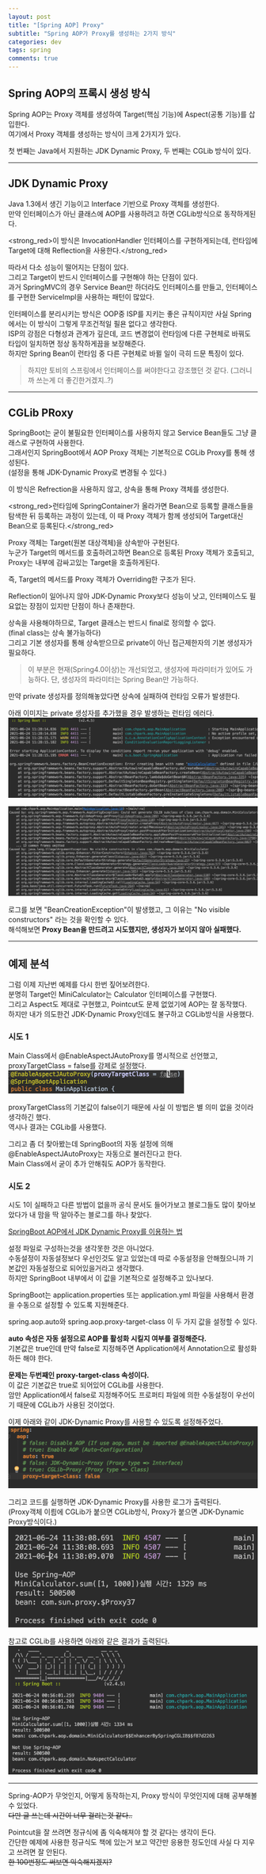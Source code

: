 ```yaml
---
layout: post
title: "[Spring AOP] Proxy"
subtitle: "Spring AOP가 Proxy를 생성하는 2가지 방식"
categories: dev
tags: spring
comments: true
---
```


## Spring AOP의 프록시 생성 방식

Spring AOP는 Proxy 객체를 생성하여 Target(핵심 기능)에 Aspect(공통 기능)를 삽입한다.  
여기에서 Proxy 객체를 생성하는 방식이 크게 2가지가 있다.  

첫 번째는 Java에서 지원하는 JDK Dynamic Proxy, 두 번째는 CGLib 방식이 있다.  

---

## JDK Dynamic Proxy

Java 1.3에서 생긴 기능이고 Interface 기반으로 Proxy 객체를 생성한다.  
만약 인터페이스가 아닌 클래스에 AOP를 사용하려고 하면 CGLib방식으로 동작하게된다.  

<strong_red>이 방식은 InvocationHandler 인터페이스를 구현하게되는데, 런타임에 Target에 대해 Reflection을 사용한다.</strong_red>  
  
따라서 다소 성능이 떨어지는 단점이 있다.  
그리고 Target이 반드시 인터페이스를 구현해야 하는 단점이 있다.  
과거 SpringMVC의 경우 Service Bean만 하더라도 인터페이스를 만들고, 인터페이스를 구현한 ServiceImpl을 사용하는 패턴이 많았다.  

인터페이스를 분리시키는 방식은 OOP중 ISP를 지키는 좋은 규칙이지만 사실 Spring에서는 이 방식이 그렇게 무조건적일 필욘 없다고 생각한다.  
ISP의 강점은 다형성과 관계가 깊은데, 코드 변경없이 런타임에 다른 구현체로 바꿔도 타입이 일치하면 정상 동작하게끔을 보장해준다.  
하지만 Spring Bean이 런타임 중 다른 구현체로 바뀔 일이 극히 드문 특징이 있다.  
> 하지만 토비의 스프링에서 인터페이스를 써야한다고 강조했던 것 같다. (그러니까 쓰는게 더 좋긴한거겠지..?)  

---

## CGLib PRoxy

SpringBoot는 굳이 불필요한 인터페이스를 사용하지 않고 Service Bean들도 그냥 클래스로 구현하여 사용한다.  
그래서인지 SpringBoot에서 AOP Proxy 객체는 기본적으로 CGLib Proxy를 통해 생성된다.  
(설정을 통해 JDK-Dynamic Proxy로 변경될 수 있다.)  

이 방식은 Refrection을 사용하지 않고, 상속을 통해 Proxy 객체를 생성한다.  

<strong_red>런타임에 SpringContainer가 올라가면 Bean으로 등록할 클래스들을 탐색한 뒤 등록하는 과정이 있는데, 이 때 Proxy 객체가 함께 생성되어 Target대신 Bean으로 등록된다.</strong_red>  
  
Proxy 객체는 Target(원본 대상객체)을 상속받아 구현된다.  
누군가 Target의 메서드를 호출하려고하면 Bean으로 등록된 Proxy 객체가 호출되고, Proxy는 내부에 감싸고있는 Target을 호출하게된다.  

즉, Target의 메서드를 Proxy 객체가 Overriding한 구조가 된다.  

Reflection이 일어나지 않아 JDK-Dynamic Proxy보다 성능이 낫고, 인터페이스도 필요없는 장점이 있지만 단점이 하나 존재한다.  

상속을 사용해야하므로, Target 클래스는 반드시 final로 정의할 수 없다.  
(final class는 상속 불가능하다)  
그리고 기본 생성자를 통해 상속받으므로 private이 아닌 접근제한자의 기본 생성자가 필요하다.
> 이 부분은 현재(Spring4.0이상)는 개선되었고, 생성자에 파라미터가 있어도 가능하다. 단, 생성자의 파라미터는 Spring Bean만 가능하다.  

만약 private 생성자를 정의해놓았다면 상속에 실패하여 런타임 오류가 발생한다.  

아래 이미지는 private 생성자를 추가했을 경우 발생하는 런타임 에러다.  
![Alt](/assets/img/dev/spring/dev-spring-aop-cglib-fail-log1.png)

![Alt](/assets/img/dev/spring/dev-spring-aop-cglib-fail-log2.png)

로그를 보면 "BeanCreationException"이 발생했고, 그 이유는 "No visible constructors" 라는 것을 확인할 수 있다.  
해석해보면 __Proxy Bean을 만드려고 시도했지만, 생성자가 보이지 않아 실패했다.__  

---

## 예제 분석  

그럼 이제 지난번 예제를 다시 한번 짚어보려한다.  
분명히 Target인 MiniCalculator는 Calculator 인터페이스를 구현했다.  
그리고 Aspect도 제대로 구현했고, Pointcut도 문제 없었기에 AOP는 잘 동작했다.  
하지만 내가 의도한건 JDK-Dynamic Proxy인데도 불구하고 CGLib방식을 사용했다.  

### 시도 1

Main Class에서 @EnableAspectJAutoProxy를 명시적으로 선언했고, proxyTargetClass = false를 강제로 설정했다.  
![Alt](/assets/img/dev/spring/dev-spring-aop-EnableAspectJAutoProxy-proxyTargetClass-false.png)

proxyTargetClass의 기본값이 false이기 때문에 사실 이 방법은 별 의미 없을 것이라 생각하긴 했다.  
역시나 결과는 CGLib를 사용했다.  

그리고 좀 더 찾아봤는데 SpringBoot의 자동 설정에 의해 @EnableAspectJAutoProxy는 자동으로 불러진다고 한다.  
Main Class에서 굳이 추가 안해줘도 AOP가 동작한다.  

### 시도 2

시도 1이 실패하고 다른 방법이 없을까 공식 문서도 들어가보고 블로그들도 많이 찾아보았다가 내 맘을 딱 알아주는 블로그를 하나 찾았다.  

[SpringBoot AOP에서 JDK Dynamic Proxy를 이용하는 법](https://multifrontgarden.tistory.com/m/282?category=799626)

설정 파일로 구성하는것을 생각못한 것은 아니었다.  
수동설정이 자동설정보다 우선인것도 알고 있었는데 따로 수동설정을 안해줬으니까 기본값인 자동설정으로 되어있을거라고 생각했다.  
하지만 SpringBoot 내부에서 이 값을 기본적으로 설정해주고 있나보다.  

SpringBoot는 application.properties 또는 application.yml 파일을 사용해서 환경을 수동으로 설정할 수 있도록 지원해준다.  

spring.aop.auto와 spring.aop.proxy-target-class 이 두 가지 값을 설정할 수 있다.

__auto 속성은 자동 설정으로 AOP를 활성화 시킬지 여부를 결정해준다.__  
기본값은 true인데 만약 false로 지정해주면 Application에서 Annotation으로 활성화하든 해야 한다.  

__문제는 두번째인 proxy-target-class 속성이다.__  
이 값은 기본값은 true로 되어있어 CGLib를 사용한다.  
암만 Application에서 false로 지정해주어도 프로퍼티 파일에 의한 수동설정이 우선이기 때문에 CGLib가 사용된 것이었다.  

이제 아래와 같이 JDK-Dynamic Proxy를 사용할 수 있도록 설정해주었다.  
![Alt](/assets/img/dev/spring/dev-spring-aop-properties-file-aop-setting.png)

그리고 코드를 실행하면 JDK-Dynamic Proxy를 사용한 로그가 출력된다.  
(Proxy객체 이릠에 CGLib가 붙으면 CGLib방식, Proxy가 붙으면 JDK-Dynamic Proxy방식이다.)  
![Alt](/assets/img/dev/spring/dev-spring-aop-jdk-dynamic-proxy-result.png)

참고로 CGLib를 사용하면 아래와 같은 결과가 출력된다.  
![Alt](/assets/img/dev/spring/dev-spring-aop-cglib-result.png)

---

Spring-AOP가 무엇인지, 어떻게 동작하는지, Proxy 방식이 무엇인지에 대해 공부해볼 수 있었다.  
~~다만 글 쓰는데 시간이 너무 걸리는것 같다..~~  

Pointcut을 잘 쓰려면 정규식에 좀 익숙해져야 할 것 같다는 생각이 든다.  
간단한 예제에 사용한 정규식도 책에 있는거 보고 약간만 응용한 정도인데 사실 다 지우고 쓰려면 잘 안된다.  
~~한 100번정도 써보면 익숙해지겠지?~~  
